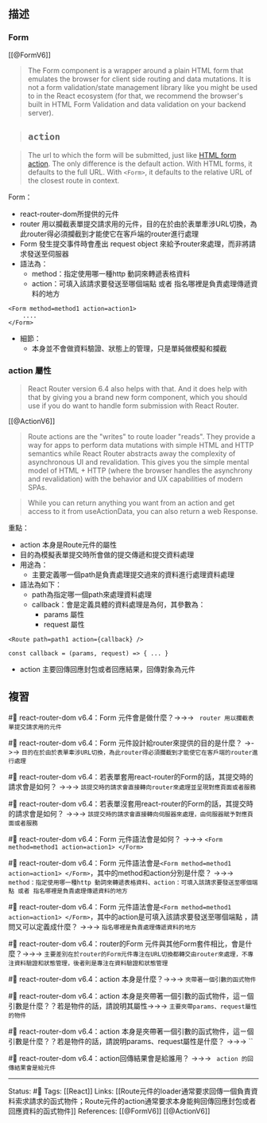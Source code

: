 ## 描述


### Form

[[@FormV6]]
> The Form component is a wrapper around a plain HTML form that emulates the browser for client side routing and data mutations. It is not a form validation/state management library like you might be used to in the React ecosystem (for that, we recommend the browser's built in HTML Form Validation and data validation on your backend server).


> ## `action`

> The url to which the form will be submitted, just like [HTML form action](https://developer.mozilla.org/en-US/docs/Web/HTML/Element/form#attr-action). The only difference is the default action. With HTML forms, it defaults to the full URL. With `<Form>`, it defaults to the relative URL of the closest route in context.

Form：
- react-router-dom所提供的元件
- router 用以攔截表單提交請求用的元件，目的在於由於表單牽涉URL切換，為此router得必須攔截到才能使它在客戶端的router進行處理
- Form 發生提交事件時會產出 request object 來給予router來處理，而非將請求發送至伺服器
- 語法為：
	- method：指定使用哪一種http 動詞來轉遞表格資料
	- action：可填入該請求要發送至哪個端點 或者 指名哪裡是負責處理傳遞資料的地方
```
<Form method=method1 action=action1>
	....
</Form>
```
- 細節：
	- 本身並不會做資料驗證、狀態上的管理，只是單純做模擬和攔截




### action 屬性


> React Router version 6.4 also helps with that. And it does help with that by giving you a brand new form component, which you should use if you do want to handle form submission with React Router.

[[@ActionV6]]
> Route actions are the "writes" to route loader "reads".  They provide a way for apps to perform data mutations with simple HTML and HTTP semantics while React Router abstracts away the complexity of asynchronous UI and revalidation. This gives you the simple mental model of HTML + HTTP (where the browser handles the asynchrony and revalidation) with the behavior and UX capabilities of modern SPAs.


> While you can return anything you want from an action and get access to it from useActionData, you can also return a web Response.

重點：
- action 本身是Route元件的屬性
- 目的為模擬表單提交時所會做的提交傳遞和提交資料處理
- 用途為：
	- 主要定義哪一個path是負責處理提交過來的資料進行處理資料處理
- 語法為如下：
	- path為指定哪一個path來處理資料處理
	- callback：會是定義具體的資料處理是為何，其參數為：
		- params 屬性
		- request 屬性
```
<Route path=path1 action={callback} />

const callback = (params, request) => { ... }
```
- action 主要回傳回應封包或者回應結果，回傳對象為元件


## 複習

#🧠 react-router-dom v6.4：Form 元件會是做什麼？->->-> ` router 用以攔截表單提交請求用的元件`
<!--SR:!2023-01-16,23,250-->

#🧠 react-router-dom v6.4：Form 元件設計給router來提供的目的是什麼？ ->->-> `目的在於由於表單牽涉URL切換，為此router得必須攔截到才能使它在客戶端的router進行處理`
<!--SR:!2022-12-26,10,250-->

#🧠 react-router-dom v6.4：若表單套用react-router的Form的話，其提交時的請求會是如何？ ->->-> `該提交時的請求會直接轉向router來處理並呈現對應頁面或者服務`
<!--SR:!2023-01-16,23,250-->

#🧠  react-router-dom v6.4：若表單沒套用react-router的Form的話，其提交時的請求會是如何？  ->->-> `該提交時的請求會直接轉向伺服器來處理，由伺服器賦予對應頁面或者服務`
<!--SR:!2023-01-09,17,250-->

#🧠 react-router-dom v6.4：Form 元件語法會是如何？ ->->-> `<Form method=method1 action=action1> </Form>`
<!--SR:!2023-01-08,17,250-->

#🧠 react-router-dom v6.4：Form 元件語法會是`<Form method=method1 action=action1> </Form>`，其中的method和action分別是什麼？ ->->-> `method：指定使用哪一種http 動詞來轉遞表格資料、action：可填入該請求要發送至哪個端點 或者 指名哪裡是負責處理傳遞資料的地方`
<!--SR:!2023-01-06,15,250-->

#🧠 react-router-dom v6.4：Form 元件語法會是`<Form method=method1 action=action1> </Form>`，其中的action是可填入該請求要發送至哪個端點 ，請問又可以定義成什麼？ ->->-> `指名哪裡是負責處理傳遞資料的地方`
<!--SR:!2023-01-18,23,250-->

#🧠 react-router-dom v6.4：router的Form 元件與其他Form套件相比，會是什麼？->->-> `主要差別在於router的Form元件專注在URL切換都轉交由router來處理，不專注資料驗證和狀態管理，後者則是專注在資料驗證和狀態管理`
<!--SR:!2023-01-20,25,250-->

#🧠  react-router-dom v6.4：action 本身是什麼？->->-> `夾帶著一個引數的函式物件`
<!--SR:!2022-12-28,10,250-->

#🧠  react-router-dom v6.4：action 本身是夾帶著一個引數的函式物件，這ㄧ個引數是什麼？？若是物件的話，請說明其屬性->->-> `主要夾帶params、request屬性的物件`
<!--SR:!2022-12-28,10,250-->

#🧠 react-router-dom v6.4：action 本身是夾帶著一個引數的函式物件，這ㄧ個引數是什麼？？若是物件的話，請說明params、request屬性是什麼？ ->->-> ``
<!--SR:!2023-01-04,12,230-->

#🧠 react-router-dom v6.4：action回傳結果會是給誰用？ ->->-> ` action 的回傳結果會是給元件`
<!--SR:!2022-12-28,10,250-->


---
Status: #🌱 
Tags:
[[React]]
Links:
[[Route元件的loader通常要求回傳一個負責資料索求請求的函式物件；Route元件的action通常要求本身能夠回傳回應封包或者回應資料的函式物件]]
References:
[[@FormV6]]
[[@ActionV6]]